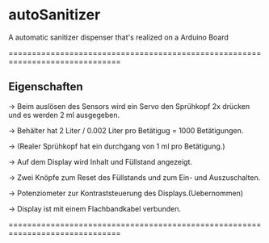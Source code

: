 # autoSanitizer
A automatic sanitizer dispenser that's realized on a Arduino Board

==============================================================================

##				Eigenschaften

 ->	Beim auslösen des Sensors wird ein Servo den Sprühkopf 2x drücken
	und es werden 2 ml ausgegeben.

 ->	Behälter hat 2 Liter / 0.002 Liter pro Betätigug = 1000 Betätigungen.

 ->	(Realer Sprühkopf hat ein durchgang von 1 ml pro Betätigung.)
 
 ->	Auf dem Display wird Inhalt und Füllstand angezeigt.

 ->	Zwei Knöpfe zum Reset des Füllstands und zum Ein- und Auszuschalten.
 
 ->	Potenziometer zur Kontraststeuerung des Displays.(Uebernommen)

 ->	Display ist mit einem Flachbandkabel verbunden.
 
==============================================================================
